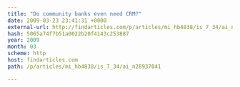 ```yaml
---
title: "Do community banks even need CRM?"
date: 2009-03-23 23:41:31 +0000
external-url: http://findarticles.com/p/articles/mi_hb4838/is_7_34/ai_n28937041
hash: 5065a74f7b51a0022b20f4143c253887
year: 2009
month: 03
scheme: http
host: findarticles.com
path: /p/articles/mi_hb4838/is_7_34/ai_n28937041

---
```



